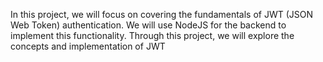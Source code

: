 <!-- JSON WEB TOKEN  -->
In this project, we will focus on covering the fundamentals of JWT (JSON Web Token) authentication. 
We will use NodeJS for the backend to implement this functionality. 
Through this project, we will explore the concepts and implementation of JWT 